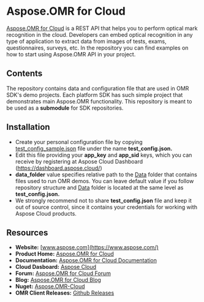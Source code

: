 # Aspose.OMR for Cloud

[Aspose.OMR for Cloud](https://products.aspose.cloud/omr/cloud) is a REST API that helps you to perform optical mark recognition in the cloud.
Developers can embed optical recognition in any type of application to extract data from images of tests, exams, questionnaires, surveys, etc. In the repository you can find examples on how to start using Aspose.OMR API in your project. 



## Contents

The repository contains data and configuration file that are used in OMR SDK's demo projects. Each platform SDK has such simple project that demonstrates main Aspose.OMR functionality. This repository is meant to be used as a **submodule** for SDK repositories.

## Installation
- Create your personal configuration file by copying [test_config_sample.json](https://github.com/aspose-omr-cloud/aspose-omr-cloud-demo-data/blob/master/test_config_sample.json "test_config_sample.json")  file under the name **test_config.json.**
- Edit this file providing your **app_key** and **app_sid** keys, which you can receive by registering at Aspose Cloud Dashboard (https://dashboard.aspose.cloud/) 
- **data_folder** value specifies relative path to the [Data](https://github.com/aspose-omr-cloud/aspose-omr-cloud-demo-data/tree/master/Data "Data") folder that contains files used to run OMR demos. You can leave default value if you follow repository structure and [Data](https://github.com/aspose-omr-cloud/aspose-omr-cloud-demo-data/tree/master/Data "Data") folder is located at the same level as **test_config.json.**
- We strongly recommend not to share **test_config.json** file and keep it out of source control, since it contains your credentials for working with Aspose Cloud products.

## Resources

+ **Website:** [www.aspose.com](https://www.aspose.com/)
+ **Product Home:** [Aspose.OMR for Cloud](https://products.aspose.cloud/omr/cloud)
+ **Documentation:** [Aspose.OMR for Cloud Documentation](https://docs.aspose.cloud/display/omrcloud/Home)
+ **Cloud Dasboard:** [Aspose Cloud](https://dashboard.aspose.cloud/)
+ **Forum:** [Aspose.OMR for Cloud Forum](https://forum.aspose.cloud/c/omr)
+ **Blog:** [Aspose.OMR for Cloud Blog](https://blog.aspose.cloud/category/aspose-products/aspose.omr-product-family/)
+ **Nuget:** [Aspose.OMR-Cloud](https://www.nuget.org/packages/Aspose.OMR-Cloud/)
+ **OMR Client Releases:** [Github Releases](https://github.com/aspose-omr-cloud/aspose-omr-cloud-dotnet/releases)
